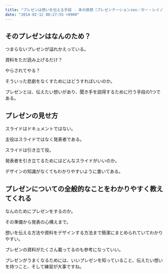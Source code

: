 ```yaml
---
title: "プレゼンは想いを伝える手段 - 本の感想（プレゼンテーションzen／ガー・レイノルズ、熊谷小百合訳）"
date: "2014-02-12 00:27:55 +0900"
---
```


## そのプレゼンはなんのため？

つまらないプレゼンが溢れかえっている。

資料をただ読み上げるだけ？

やらされてやる？

そういった悲劇をなくすためにはどうすればいいのか。

プレゼンとは、伝えたい想いがあり、聞き手を説得するために行う手段の1つである。

## プレゼンの見せ方

スライドはドキュメントではない。

主役はスライドではなく発表者である。

スライドは引き立て役。

発表者を引き立てるためにはどんなスライドがいいのか。

デザインの知識がなくてもわかりやすいように書いてある。

## プレゼンについての全般的なことをわかりやすく教えてくれる

なんのためにプレゼンをするのか。

その準備から発表の心構えまで。

想いを伝える方法や資料をデザインする方法まで簡潔にまとめられていてわかりやすい。

プレゼンの資料がたくさん載ってるのも参考になっていい。

プレゼンがうまくなるためには、いいプレゼンを知っていること、伝えたい想いを持つこと、そして練習が大事ですね。
